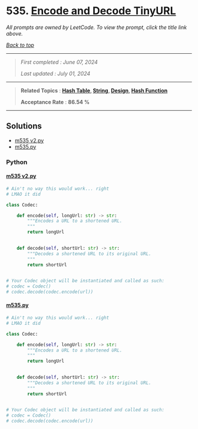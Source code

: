 # 535. [Encode and Decode TinyURL](<https://leetcode.com/problems/encode-and-decode-tinyurl>)

*All prompts are owned by LeetCode. To view the prompt, click the title link above.*

*[Back to top](<../README.md>)*

------

> *First completed : June 07, 2024*
>
> *Last updated : July 01, 2024*

------

> **Related Topics** : **[Hash Table](<by_topic/Hash Table.md>), [String](<by_topic/String.md>), [Design](<by_topic/Design.md>), [Hash Function](<by_topic/Hash Function.md>)**
>
> **Acceptance Rate** : **86.54 %**

------

## Solutions

- [m535 v2.py](<../my-submissions/m535 v2.py>)
- [m535.py](<../my-submissions/m535.py>)
### Python
#### [m535 v2.py](<../my-submissions/m535 v2.py>)
```Python
# Ain't no way this would work... right
# LMAO it did

class Codec:

    def encode(self, longUrl: str) -> str:
        """Encodes a URL to a shortened URL.
        """
        return longUrl
        

    def decode(self, shortUrl: str) -> str:
        """Decodes a shortened URL to its original URL.
        """
        return shortUrl
        

# Your Codec object will be instantiated and called as such:
# codec = Codec()
# codec.decode(codec.encode(url))
```

#### [m535.py](<../my-submissions/m535.py>)
```Python
# Ain't no way this would work... right
# LMAO it did

class Codec:

    def encode(self, longUrl: str) -> str:
        """Encodes a URL to a shortened URL.
        """
        return longUrl
        

    def decode(self, shortUrl: str) -> str:
        """Decodes a shortened URL to its original URL.
        """
        return shortUrl
        

# Your Codec object will be instantiated and called as such:
# codec = Codec()
# codec.decode(codec.encode(url))
```

